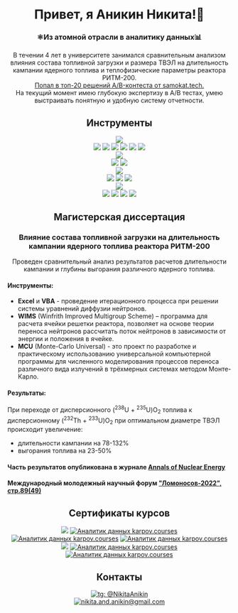 <h1 align="center">Привет, я Аникин Никита!👋</h1>

<h3 align="center">⚛️Из атомной отрасли в аналитику данных📊</h3>
<p align="center">В течении 4 лет в университете занимался сравнительным анализом влияния состава топливной загрузки и размера ТВЭЛ на длительность кампании ядерного топлива и теплофизические параметры реактора РИТМ-200. <br>
<a href="https://github.com/4n1k1n/AB_contest_samokat">Попал в топ-20 решений A/B-контеста от samokat.tech.</a><br>
На текущий момент имею глубокую экспертизу в A/B тестах, умею выстраивать понятную и удобную систему отчетности.
</p>

<h2 align="center">Инструменты</h2>

<div align="center">
  <img src="https://img.shields.io/badge/Python-4A90E2?style=for-the-badge&logo=python&logoColor=white"/>
</div>
<div align="center">
  <img src="https://img.shields.io/badge/pandas-1D334A?style=for-the-badge&logo=pandas&logoColor=white"/>
  <img src="https://img.shields.io/badge/SciPy-1D334A?style=for-the-badge&logo=scipy&logoColor=white"/>
  <img src="https://img.shields.io/badge/NumPy-1D334A?style=for-the-badge&logo=NumPy&logoColor=white"/>
  <img src="https://img.shields.io/badge/pandahouse-1D334A?style=for-the-badge"/>
  <img src="https://img.shields.io/badge/seaborn-1D334A?style=for-the-badge"/>
  <img src="https://img.shields.io/badge/matplotlib-1D334A?style=for-the-badge"/>
</div>
<div align="center">
  <img src="https://img.shields.io/badge/SQL-4A90E2?style=for-the-badge"/>
</div>
<div align="center">
  <img src="https://img.shields.io/badge/ClickHouse-1D334A?style=for-the-badge&logo=clickhouse&logoColor=white"/>
  <img src="https://img.shields.io/badge/PostgreSQL-1D334A?style=for-the-badge&logo=PostgreSQL&logoColor=white"/>
</div>
<div align="center">
  <img src="https://img.shields.io/badge/BI-4A90E2?style=for-the-badge"/>
</div>
<div align="center">
  <img src="https://img.shields.io/badge/Tableau-1D334A?style=for-the-badge&logo=tableau&logoColor=white"/>
  <img src="https://img.shields.io/badge/Superset-1D334A?style=for-the-badge"/>
  <img src="https://img.shields.io/badge/Redash-1D334A?style=for-the-badge&logo=redash&logoColor=white"/>
</div>
<div align="center">
  <img src="https://img.shields.io/badge/Прочее-4A90E2?style=for-the-badge"/>
</div>
<div align="center">
  <img src="https://img.shields.io/badge/Airflow-1D334A?style=for-the-badge&logo=apacheairflow&logoColor=white"/>
  <img src="https://img.shields.io/badge/Excel-1D334A?style=for-the-badge&logo=microsoftexcel&logoColor=white"/>
  <img src="https://img.shields.io/badge/Jupyter-1D334A?style=for-the-badge&logo=jupyter&logoColor=white"/>
  <img src="https://img.shields.io/badge/git-1D334A?style=for-the-badge&logo=git&logoColor=white"/>
</div>

<h2  align="center">Магистерская диссертация</h2>
<h3  align="center">Влияние состава топливной загрузки на длительность кампании ядерного топлива реактора РИТМ-200</h3>

<p align="center">Проведен сравнительный анализ результатов расчетов длительности кампании и глубины выгорания различного ядерного топлива.</p>

<h4>Инструменты:</h4>
<ul>
  <li><b>Excel</b> и <b>VBA</b> - проведение итерационного процесса при решении системы уравнений диффузии нейтронов.</li>
  <li><b>WIMS</b> (Winfrith Improved Multigroup Scheme) – программа для расчета ячейки решетки реактора, позволяет на основе теории переноса нейтронов рассчитать поток нейтронов в зависимости от энергии и положения в ячейке.</li>
  <li><b>MCU</b> (Monte-Carlo Universal) - это проект по разработке и практическому использованию универсальной компьютерной программы для численного моделирования процессов переноса различного вида излучений в трёхмерных системах методом Монте-Карло.</li>
</ul>

<h4>Результаты:</h4>
<p>При переходе от дисперсионного (<sup>238</sup>U + <sup>235</sup>U)O<sub>2</sub> топлива к дисперсионному (<sup>232</sup>Th + <sup>233</sup>U)O<sub>2</sub> при оптимальном диаметре ТВЭЛ происходит увеличение:</p>
<ul>
  <li>длительности кампании на 78-132%</li>
  <li>выгорания топлива на 23-50%</li>
</ul>

<h4>Часть результатов опубликована в журнале <a href="https://www.sciencedirect.com/science/article/abs/pii/S0306454922001402?dgcid=coauthor"><b>Annals of Nuclear Energy</b></a></h4>
<h4>Международный молодежный научный форум <a href="https://disk.yandex.ru/i/iSQ629rHwYySfA">"Ломоносов-2022", стр.89(49)</a></h4>

<h2  align="center">Сертификаты курсов</h2>
<div align="center">
  <img src="https://img.shields.io/badge/karpov.courses-4A90E2?style=for-the-badge"/>
  <a href="https://lab.karpov.courses/certificate/ae6ec04d-16f1-41f5-a393-a6f0dcb99ad8/"><img src="https://img.shields.io/badge/Аналитик_данных-1D334A?style=for-the-badge" alt="Аналитик данных karpov.courses""></a>
  <a href="https://lab.karpov.courses/certificate/e4c9458a-9933-4fc8-b2fa-370f14c50581/"><img src="https://img.shields.io/badge/Симулятор_аналитика-1D334A?style=for-the-badge" alt="Аналитик данных karpov.courses""></a>
  <a href="https://lab.karpov.courses/certificate/9f00a81f-a5c7-45bc-90ba-6ede9c039e60/"><img src="https://img.shields.io/badge/Симулятор_SQL-1D334A?style=for-the-badge" alt="Аналитик данных karpov.courses""></a>
</div>

<div align="center">
  <img src="https://img.shields.io/badge/stepik-4A90E2?style=for-the-badge"/>
  <a href="https://stepik.org/cert/1035627"><img src="https://img.shields.io/badge/Поколение_Python:_курс_для_продвинутых-1D334A?style=for-the-badge" alt="Аналитик данных karpov.courses""></a>
  <a href="https://stepik.org/cert/1046813"><img src="https://img.shields.io/badge/Основы_статистики-1D334A?style=for-the-badge" alt="Аналитик данных karpov.courses""></a>
</div>

<h2  align="center">Контакты</h2>
<div  align="center">
  <a href="https://t.me/NikitaAnikin"><img src="https://img.shields.io/badge/Telegram_@NikitaAnikin-4A90E2?style=for-the-badge&logo=telegram&logoColor=black" alt="tg: @NikitaAnikin""></a>
</div>
<div  align="center">
  <a href="mailto:nikita.and.anikin@gmail.com"><img src="https://img.shields.io/badge/nikita.and.anikin@gmail.com-4A90E2?style=for-the-badge&logo=maildotru&logoColor=black" alt="nikita.and.anikin@gmail.com""></a>
</div>
